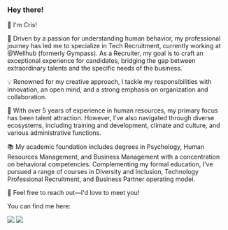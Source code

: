 ### Hey there!

<!--
**mullercr/mullercr** is a ✨ _special_ ✨ repository because its `README.md` (this file) appears on your GitHub profile.

Here are some ideas to get you started:

- 🔭 I’m currently working on ...
- 🌱 I’m currently learning ...
- 👯 I’m looking to collaborate on ...
- 🤔 I’m looking for help with ...
- 💬 Ask me about ...
- 📫 How to reach me: ...
- 😄 Pronouns: ...
- ⚡ Fun fact: ...
-->

👋 I'm Cris!

🧠 Driven by a passion for understanding human behavior, my professional journey has led me to specialize in Tech Recruitment, currently working at @Wellhub (formerly Gympass). As a Recruiter, my goal is to craft an exceptional experience for candidates, bridging the gap between extraordinary talents and the specific needs of the business.

💡 Renowned for my creative approach, I tackle my responsibilities with innovation, an open mind, and a strong emphasis on organization and collaboration.

💼 With over 5 years of experience in human resources, my primary focus has been talent attraction. However, I've also navigated through diverse ecosystems, including training and development, climate and culture, and various administrative functions.

📚 My academic foundation includes degrees in Psychology, Human Resources Management, and Business Management with a concentration on behavioral competencies. Complementing my formal education, I've pursued a range of courses in Diversity and Inclusion, Technology Professional Recruitment, and Business Partner operating model.

🙏 Feel free to reach out—I'd love to meet you!

You can find me here: <div><a href="https://www.linkedin.com/in/cristinemuller" target="_blank"><img loading="lazy" src="https://img.shields.io/badge/-LinkedIn-%230077B5?style=for-the-badge&logo=linkedin&logoColor=white" target="_blank"></a> <a href = "mailto:cristine.muller@gympass.com"><img loading="lazy" src="https://img.shields.io/badge/Gmail-D14836?style=for-the-badge&logo=gmail&logoColor=white" target="_blank"></a>
  
</div>
